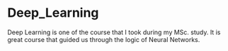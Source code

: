 # Deep_Learning
Deep Learning is one of the course that I took during my MSc. study. It is great course that guided us through the logic of Neural Networks.

